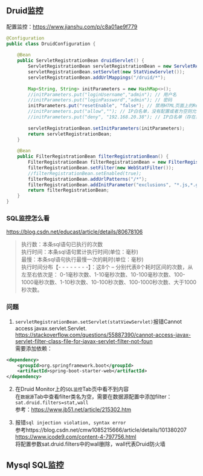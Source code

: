 ## Druid监控
配置监控：https://www.jianshu.com/p/c8a01ae9f779  

```java
@Configuration
public class DruidConfiguration {
    
    @Bean
    public ServletRegistrationBean druidServlet() {
        ServletRegistrationBean servletRegistrationBean = new ServletRegistrationBean();
        servletRegistrationBean.setServlet(new StatViewServlet());
        servletRegistrationBean.addUrlMappings("/druid/*");
        
        Map<String, String> initParameters = new HashMap<>();
        //initParameters.put("loginUsername","admin"); // 用户名
        //initParameters.put("loginPassword","admin"); // 密码
        initParameters.put("resetEnable", "false"); // 禁用HTML页面上的Reset All功能
        //initParameters.put("allow",""); // IP白名单，没有配置或者为空则允许所有访问
        //initParameters.put("deny", "192.168.20.38"); // IP白名单（存在共同时，deny优先于allow）
        
        servletRegistrationBean.setInitParameters(initParameters);
        return servletRegistrationBean;
    }
    
    @Bean
    public FilterRegistrationBean filterRegistrationBean() {
        FilterRegistrationBean filterRegistrationBean = new FilterRegistrationBean();
        filterRegistrationBean.setFilter(new WebStatFilter());
        //filterRegistrationBean.setEnabled(true);
        filterRegistrationBean.addUrlPatterns("/*");
        filterRegistrationBean.addInitParameter("exclusions", "*.js,*.gif,*.jpg,*.png,*.css,*.ico,/druid/*");
        return filterRegistrationBean;
    }
}
```

### SQL监控怎么看
https://blog.csdn.net/educast/article/details/80678106

> 执行数：本条sql语句已执行的次数  
执行时间：本条sql语句累计执行时间(单位：毫秒)  
最慢：本条sql语句执行最慢一次的耗时(单位：毫秒)  
执行时间分布【- - - - - - - -】：这8个 – 分别代表8个耗时区间的次数，从左至右依次是：
0-1毫秒次数、1-10毫秒次数、10-100毫秒次数、100-1000毫秒次数、1-10秒次数、10-100秒次数、100-1000秒次数、大于1000秒次数。

### 问题
1. `servletRegistrationBean.setServlet(statViewServlet)`报错Cannot access javax.servlet.Servlet.  
https://stackoverflow.com/questions/55887390/cannot-access-javax-servlet-filter-class-file-for-javax-servlet-filter-not-foun  
需要添加依赖：
```xml
<dependency>
    <groupId>org.springframework.boot</groupId>
    <artifactId>spring-boot-starter-web</artifactId>
</dependency>
```

2. 在Druid Monitor上的`SQL监控`Tab页中看不到内容  
在`数据源`Tab中查看filter类名为空，需要在数据源配置中添加filter：`sat.druid.filters=stat,wall`   
参考：https://www.jb51.net/article/215302.htm

3. 报错`sql injection violation, syntax error`  
参考https://blog.csdn.net/cmw1085215666/article/details/101380207  
https://www.icode9.com/content-4-797756.html  
将配置参数sat.druid.filters中的wall删除，wall代表Druid防火墙


## Mysql SQL监控
